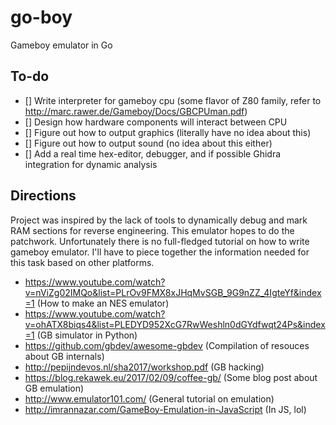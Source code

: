 # go-boy
Gameboy emulator in Go 

## To-do

- [] Write interpreter for gameboy cpu (some flavor of Z80 family, refer to http://marc.rawer.de/Gameboy/Docs/GBCPUman.pdf)
- [] Design how hardware components will interact between CPU
- [] Figure out how to output graphics (literally have no idea about this)
- [] Figure out how to output sound (no idea about this either)
- [] Add a real time hex-editor, debugger, and if possible Ghidra integration for dynamic analysis


## Directions 

Project was inspired by the lack of tools to dynamically debug and mark RAM sections for reverse engineering. This emulator hopes to do the patchwork. Unfortunately there is no full-fledged tutorial on how to write gameboy emulator. I'll have to piece together the information needed for this task based on other platforms. 

- https://www.youtube.com/watch?v=nViZg02IMQo&list=PLrOv9FMX8xJHqMvSGB_9G9nZZ_4IgteYf&index=1 (How to make an NES emulator)
- https://www.youtube.com/watch?v=ohATX8biqs4&list=PLEDYD952XcG7RwWeshln0dGYdfwqt24Ps&index=1 (GB simulator in Python)
- https://github.com/gbdev/awesome-gbdev (Compilation of resouces about GB internals)
- http://pepijndevos.nl/sha2017/workshop.pdf (GB hacking)
- https://blog.rekawek.eu/2017/02/09/coffee-gb/ (Some blog post about GB emulation)
- http://www.emulator101.com/ (General tutorial on emulation)
- http://imrannazar.com/GameBoy-Emulation-in-JavaScript (In JS, lol)
